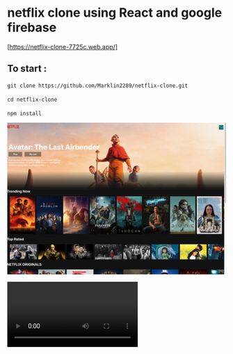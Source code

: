 # netflix clone using React and google firebase

[https://netflix-clone-7725c.web.app/]

## To start :

```
git clone https://github.com/Marklin2289/netflix-clone.git

cd netflix-clone

npm install
```

![Screenshot of my project](screenshot.png)

<video src="screenRecord.mp4" controls>
  Your browser does not support the video tag.
</video>
